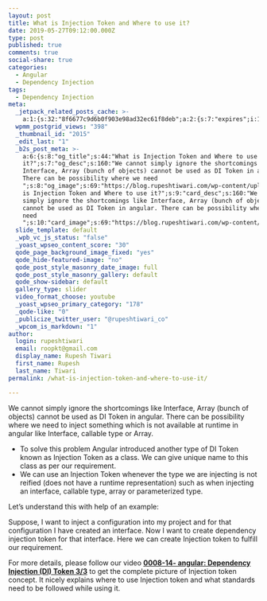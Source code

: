 ```yaml
---
layout: post
title: What is Injection Token and Where to use it?
date: 2019-05-27T09:12:00.000Z
type: post
published: true
comments: true
social-share: true
categories:
  - Angular
  - Dependency Injection
tags:
  - Dependency Injection
meta:
  _jetpack_related_posts_cache: >-
    a:1:{s:32:"8f6677c9d6b0f903e98ad32ec61f8deb";a:2:{s:7:"expires";i:1609848023;s:7:"payload";a:3:{i:0;a:1:{s:2:"id";i:2132;}i:1;a:1:{s:2:"id";i:2505;}i:2;a:1:{s:2:"id";i:295;}}}}
  wpmm_postgrid_views: "398"
  _thumbnail_id: "2015"
  _edit_last: "1"
  _b2s_post_meta: >-
    a:6:{s:8:"og_title";s:44:"What is Injection Token and Where to use
    it?";s:7:"og_desc";s:160:"We cannot simply ignore the shortcomings like
    Interface, Array (bunch of objects) cannot be used as DI Token in angular.
    There can be possibility where we need
    ";s:8:"og_image";s:69:"https://blog.rupeshtiwari.com/wp-content/uploads/2019/04/AngularI.png";s:10:"card_title";s:44:"What
    is Injection Token and Where to use it?";s:9:"card_desc";s:160:"We cannot
    simply ignore the shortcomings like Interface, Array (bunch of objects)
    cannot be used as DI Token in angular. There can be possibility where we
    need
    ";s:10:"card_image";s:69:"https://blog.rupeshtiwari.com/wp-content/uploads/2019/04/AngularI.png";}
  slide_template: default
  _wpb_vc_js_status: "false"
  _yoast_wpseo_content_score: "30"
  qode_page_background_image_fixed: "yes"
  qode_hide-featured-image: "no"
  qode_post_style_masonry_date_image: full
  qode_post_style_masonry_gallery: default
  qode_show-sidebar: default
  gallery_type: slider
  video_format_choose: youtube
  _yoast_wpseo_primary_category: "178"
  _qode-like: "0"
  _publicize_twitter_user: "@rupeshtiwari_co"
  _wpcom_is_markdown: "1"
author:
  login: rupeshtiwari
  email: roopkt@gmail.com
  display_name: Rupesh Tiwari
  first_name: Rupesh
  last_name: Tiwari
permalink: /what-is-injection-token-and-where-to-use-it/

---
```


<p>We cannot simply ignore the shortcomings like Interface, Array (bunch of objects) cannot be used as DI Token in angular. There can be possibility where we need to inject something which is not available at runtime in angular like Interface, callable type or Array.</p>
<ul>
<li>To solve this problem Angular introduced another type of DI Token known as Injection Token as a class. We can give unique name to this class as per our requirement.</li>
<li>We can use an Injection Token whenever the type we are injecting is not reified (does not have a runtime representation) such as when injecting an interface, callable type, array or parameterized type.</li>
</ul>
<p>Let’s understand this with help of an example:</p>
<p>Suppose, I want to inject a configuration into my project and for that configuration I have created an interface. Now I want to create dependency injection token for that interface. Here we can create Injection token to fulfill our requirement.</p>
<p>For more details, please follow our video <strong><a href="https://www.youtube.com/watch?v=F4JcAtqUQ2o" target="_blank" rel="noopener noreferrer">0008-14- angular: Dependency Injection (DI) Token 3/3</a></strong> to get the complete picture of Injection token concept. It nicely explains where to use Injection token and what standards need to be followed while using it.</p>
